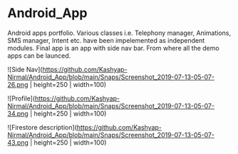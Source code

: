 # Android_App
 Android apps portfolio. Various classes i.e. Telephony manager, Animations, SMS manager, Intent etc. have been impelemented as independent modules. Final app is an app with side nav bar. From where all the demo apps can be launced.
 
![Side Nav](https://github.com/Kashyap-Nirmal/Android_App/blob/main/Snaps/Screenshot_2019-07-13-05-07-26.png | height=250 | width=100)

![Profile](https://github.com/Kashyap-Nirmal/Android_App/blob/main/Snaps/Screenshot_2019-07-13-05-07-34.png | height=250 | width=100)

![Firestore description](https://github.com/Kashyap-Nirmal/Android_App/blob/main/Snaps/Screenshot_2019-07-13-05-07-43.png | height=250 | width=100)
